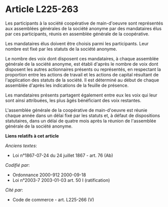 # Article L225-263

Les participants à la société coopérative de main-d'oeuvre sont représentés aux assemblées générales de la société anonyme
par des mandataires élus par ces participants, réunis en assemblée générale de la coopérative.

Les mandataires élus doivent être choisis parmi les participants. Leur nombre est fixé par les statuts de la société anonyme.

Le nombre des voix dont disposent ces mandataires, à chaque assemblée générale de la société anonyme, est établi d'après le
nombre de voix dont disposent les autres actionnaires présents ou représentés, en respectant la proportion entre les actions
de travail et les actions de capital résultant de l'application des statuts de la société. Il est déterminé au début de
chaque assemblée d'après les indications de la feuille de présence.

Les mandataires présents partagent également entre eux les voix qui leur sont ainsi attribuées, les plus âgés bénéficiant des
voix restantes.

L'assemblée générale de la coopérative de main-d'oeuvre est réunie chaque année dans un délai fixé par les statuts et, à
défaut de dispositions statutaires, dans un délai de quatre mois après la réunion de l'assemblée générale de la société
anonyme.

**Liens relatifs à cet article**

_Anciens textes_:

  - Loi n°1867-07-24 du 24 juillet 1867 - art. 76 (Ab)

_Codifié par_:

  - Ordonnance 2000-912 2000-09-18
  - Loi n°2003-7 2003-01-03 art. 50 I (ratification)

_Cité par_:

  - Code de commerce - art. L225-266 (V)
